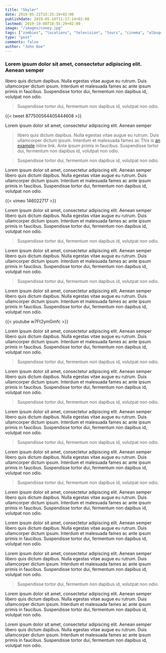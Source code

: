 ```yaml
---
title: "Skyler"
date: 2019-05-21T15:25:19+02:00
publishdate: 2019-05-10T11:17:14+02:00
lastmod: 2019-10-08T18:55:29+02:00
image: "/images/coney.jpg"
tags: ["zombies", "locations", "television", "tours", "cinema", "albuquerque"]
type: "post"
comments: false
author: "John Doe"
---
```


### Lorem ipsum dolor sit amet, consectetur adipiscing elit. Aenean semper 

libero quis dictum dapibus. 
Nulla egestas vitae augue eu rutrum. Duis ullamcorper dictum ipsum. Interdum et malesuada fames ac 
ante ipsum primis in faucibus. Suspendisse tortor dui, fermentum non dapibus id, volutpat non odio.

> Suspendisse tortor dui, fermentum non dapibus id, volutpat non odio.

{{< tweet 877500564405444608 >}}

Lorem ipsum dolor sit amet, consectetur adipiscing elit. Aenean semper 
> libero quis dictum dapibus. 
Nulla egestas vitae augue eu rutrum. Duis ullamcorper dictum ipsum. Interdum et malesuada fames ac This is [an example](/blog/hank/ "Title") inline link.
Ante ipsum primis in faucibus. Suspendisse tortor dui, fermentum non dapibus id, volutpat non odio.

> Suspendisse tortor dui, fermentum non dapibus id, volutpat non odio.

Lorem ipsum dolor sit amet, consectetur adipiscing elit. Aenean semper libero quis dictum dapibus. 
Nulla egestas vitae augue eu rutrum. Duis ullamcorper dictum ipsum. Interdum et malesuada fames ac 
ante ipsum primis in faucibus. Suspendisse tortor dui, fermentum non dapibus id, volutpat non odio.

{{< vimeo 146022717 >}} 

Lorem ipsum dolor sit amet, consectetur adipiscing elit. Aenean semper libero quis dictum dapibus. 
Nulla egestas vitae augue eu rutrum. Duis ullamcorper dictum ipsum. Interdum et malesuada fames ac 
ante ipsum primis in faucibus. Suspendisse tortor dui, fermentum non dapibus id, volutpat non odio.

> Suspendisse tortor dui, fermentum non dapibus id, volutpat non odio.

Lorem ipsum dolor sit amet, consectetur adipiscing elit. Aenean semper libero quis dictum dapibus. 
Nulla egestas vitae augue eu rutrum. Duis ullamcorper dictum ipsum. Interdum et malesuada fames ac 
ante ipsum primis in faucibus. Suspendisse tortor dui, fermentum non dapibus id, volutpat non odio.

> Suspendisse tortor dui, fermentum non dapibus id, volutpat non odio.

Lorem ipsum dolor sit amet, consectetur adipiscing elit. Aenean semper libero quis dictum dapibus. 
Nulla egestas vitae augue eu rutrum. Duis ullamcorper dictum ipsum. Interdum et malesuada fames ac 
ante ipsum primis in faucibus. Suspendisse tortor dui, fermentum non dapibus id, volutpat non odio.

{{< youtube w7Ft2ymGmfc >}}

Lorem ipsum dolor sit amet, consectetur adipiscing elit. Aenean semper libero quis dictum dapibus. 
Nulla egestas vitae augue eu rutrum. Duis ullamcorper dictum ipsum. Interdum et malesuada fames ac 
ante ipsum primis in faucibus. Suspendisse tortor dui, fermentum non dapibus id, volutpat non odio.

> Suspendisse tortor dui, fermentum non dapibus id, volutpat non odio.

Lorem ipsum dolor sit amet, consectetur adipiscing elit. Aenean semper libero quis dictum dapibus. 
Nulla egestas vitae augue eu rutrum. Duis ullamcorper dictum ipsum. Interdum et malesuada fames ac 
ante ipsum primis in faucibus. Suspendisse tortor dui, fermentum non dapibus id, volutpat non odio.

> Suspendisse tortor dui, fermentum non dapibus id, volutpat non odio.

Lorem ipsum dolor sit amet, consectetur adipiscing elit. Aenean semper libero quis dictum dapibus. 
Nulla egestas vitae augue eu rutrum. Duis ullamcorper dictum ipsum. Interdum et malesuada fames ac 
ante ipsum primis in faucibus. Suspendisse tortor dui, fermentum non dapibus id, volutpat non odio.

> Suspendisse tortor dui, fermentum non dapibus id, volutpat non odio.

Lorem ipsum dolor sit amet, consectetur adipiscing elit. Aenean semper libero quis dictum dapibus. 
Nulla egestas vitae augue eu rutrum. Duis ullamcorper dictum ipsum. Interdum et malesuada fames ac 
ante ipsum primis in faucibus. Suspendisse tortor dui, fermentum non dapibus id, volutpat non odio.

> Suspendisse tortor dui, fermentum non dapibus id, volutpat non odio.

Lorem ipsum dolor sit amet, consectetur adipiscing elit. Aenean semper libero quis dictum dapibus. 
Nulla egestas vitae augue eu rutrum. Duis ullamcorper dictum ipsum. Interdum et malesuada fames ac 
ante ipsum primis in faucibus. Suspendisse tortor dui, fermentum non dapibus id, volutpat non odio.

Lorem ipsum dolor sit amet, consectetur adipiscing elit. Aenean semper libero quis dictum dapibus. 
Nulla egestas vitae augue eu rutrum. Duis ullamcorper dictum ipsum. Interdum et malesuada fames ac 
ante ipsum primis in faucibus. Suspendisse tortor dui, fermentum non dapibus id, volutpat non odio.

Lorem ipsum dolor sit amet, consectetur adipiscing elit. Aenean semper libero quis dictum dapibus. 
Nulla egestas vitae augue eu rutrum. Duis ullamcorper dictum ipsum. Interdum et malesuada fames ac 
ante ipsum primis in faucibus. Suspendisse tortor dui, fermentum non dapibus id, volutpat non odio.

> Suspendisse tortor dui, fermentum non dapibus id, volutpat non odio.

Lorem ipsum dolor sit amet, consectetur adipiscing elit. Aenean semper libero quis dictum dapibus. 
Nulla egestas vitae augue eu rutrum. Duis ullamcorper dictum ipsum. Interdum et malesuada fames ac 
ante ipsum primis in faucibus. Suspendisse tortor dui, fermentum non dapibus id, volutpat non odio.

Lorem ipsum dolor sit amet, consectetur adipiscing elit. Aenean semper libero quis dictum dapibus. 
Nulla egestas vitae augue eu rutrum. Duis ullamcorper dictum ipsum. Interdum et malesuada fames ac 
ante ipsum primis in faucibus. Suspendisse tortor dui, fermentum non dapibus id, volutpat non odio.
